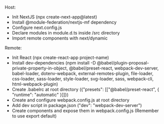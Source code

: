 Host:

- Init NextJS (npx create-next-app@latest)
- Install @module-federation/nextjs-mf dependency
- Configure next.config.js
- Declare modules in module.d.ts inside /src directory
- Import remote components with next/dynamic

Remote:

- Init React (npx create-react-app project-name)
- Install dev-dependencies (npm install -D @babel/plugin-proposal-private-property-in-object, @babel/preset-react, webpack-dev-server, babel-loader, dotenv-webpack, external-remotes-plugin, file-loader, css-loader, sass-loader, style-loader, svg-loader, sass, webpack-cli, html-webpack-plugin)
- Create .babelrc at root directory ({"presets": [["@babel/preset-react", { "runtime": "automatic" }]]})
- Create and configure webpack.config.js at root directory
- Add dev script in package.json ("dev": "webpack-dev-server")
- Create components and expose them in webpack.config.js (Remember to use export default)
